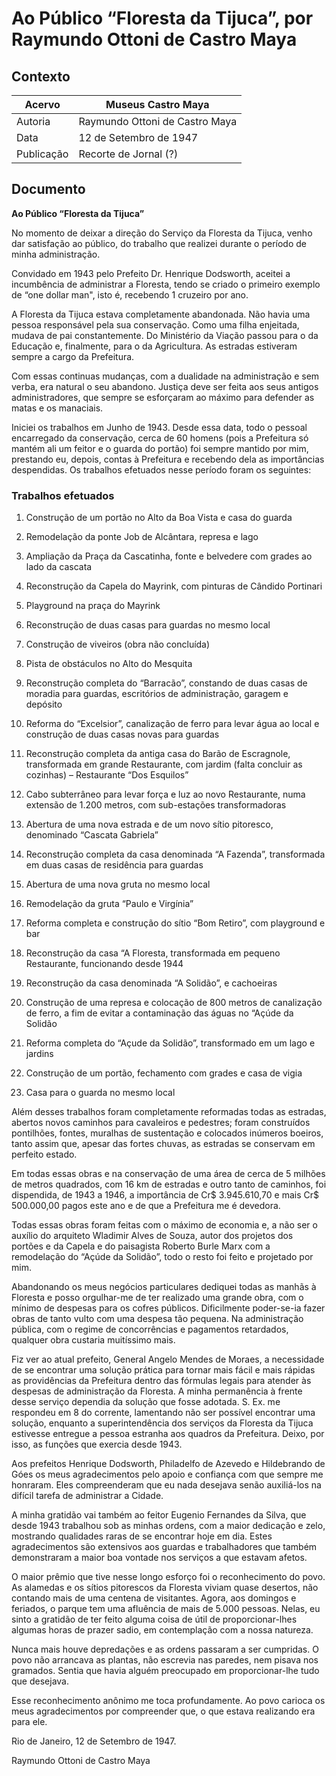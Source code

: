 # Ao Público “Floresta da Tijuca”, por Raymundo Ottoni de Castro Maya

## Contexto

|Acervo| Museus Castro Maya |
|-|-|
|Autoria|Raymundo Ottoni de Castro Maya|
|Data|12 de Setembro de 1947|
|Publicação|Recorte de Jornal (?)|

## Documento

__Ao Público “Floresta da Tijuca”__

No momento de deixar a direção do Serviço da Floresta da Tijuca, venho dar satisfação ao público, do trabalho que realizei durante o período de minha administração.

Convidado em 1943 pelo Prefeito Dr. Henrique Dodsworth, aceitei a incumbência de administrar a Floresta, tendo se criado o primeiro exemplo de “one dollar man", isto é, recebendo 1 cruzeiro por ano.

A Floresta da Tijuca estava completamente abandonada. Não havia uma pessoa responsável pela sua conservação. Como uma filha enjeitada, mudava de pai constantemente. Do Ministério da Viação passou para o da Educação e, finalmente, para o da Agricultura. As estradas estiveram sempre a cargo da Prefeitura.

Com essas continuas mudanças, com a dualidade na administração e sem verba, era natural o seu abandono. Justiça deve ser feita aos seus antigos administradores, que sempre se esforçaram ao máximo para defender as matas e os manaciais.

Iniciei os trabalhos em Junho de 1943. Desde essa data, todo o pessoal encarregado da conservação, cerca de 60 homens (pois a Prefeitura só mantém ali um feitor e o guarda do portão) foi sempre mantido por mim, prestando eu, depois, contas à Prefeitura e recebendo dela as importâncias despendidas. Os trabalhos efetuados nesse período foram os seguintes:

### Trabalhos efetuados

1. Construção de um portão no Alto da Boa Vista e casa do guarda

2. Remodelação da ponte Job de Alcântara, represa e lago

3. Ampliação da Praça da Cascatinha, fonte e belvedere com grades ao lado da cascata

4. Reconstrução da Capela do Mayrink, com pinturas de Cândido Portinari

5. Playground na praça do Mayrink

6. Reconstrução de duas casas para guardas no mesmo local

7. Construção de viveiros (obra não concluída)

8. Pista de obstáculos no Alto do Mesquita

9. Reconstrução completa do “Barracão”, constando de duas casas de moradia para guardas, escritórios de administração, garagem e depósito

10. Reforma do “Excelsior”, canalização de ferro para levar água ao local e construção de duas casas novas para guardas

11. Reconstrução completa da antiga casa do Barão de Escragnole, transformada em grande Restaurante, com jardim (falta concluir as cozinhas) – Restaurante “Dos Esquilos”

12. Cabo subterrâneo para levar força e luz ao novo Restaurante, numa extensão de 1.200 metros, com sub-estações transformadoras

13. Abertura de uma nova estrada e de um novo sítio pitoresco, denominado “Cascata Gabriela”

14. Reconstrução completa da casa denominada “A Fazenda”, transformada em duas casas de residência para guardas

15. Abertura de uma nova gruta no mesmo local

16. Remodelação da gruta “Paulo e Virgínia”

17. Reforma completa e construção do sítio “Bom Retiro”, com playground e bar

18. Reconstrução da casa “A Floresta, transformada em pequeno Restaurante, funcionando desde 1944

19. Reconstrução da casa denominada “A Solidão”, e cachoeiras

20. Construção de uma represa e colocação de 800 metros de canalização de ferro, a fim de evitar a contaminação das águas no “Açúde da Solidão

21. Reforma completa do “Açude da Solidão”, transformado em um lago e jardins

22. Construção de um portão, fechamento com grades e casa de vigia

23. Casa para o guarda no mesmo local

Além desses trabalhos foram completamente reformadas todas as estradas, abertos novos caminhos para cavaleiros e pedestres; foram construídos pontilhões, fontes, muralhas de sustentação e colocados inúmeros boeiros, tanto assim que, apesar das fortes chuvas, as estradas se conservam em perfeito estado.

Em todas essas obras e na conservação de uma área de cerca de 5 milhões de metros quadrados, com 16 km de estradas e outro tanto de caminhos, foi dispendida, de 1943 a 1946, a importância de Cr$ 3.945.610,70 e mais Cr$ 500.000,00 pagos este ano e de que a Prefeitura me é devedora.

Todas essas obras foram feitas com o máximo de economia e, a não ser o auxílio do arquiteto Wladimir Alves de Souza, autor dos projetos dos portões e da Capela e do paisagista Roberto Burle Marx com a remodelação do “Açúde da Solidão”, todo o resto foi feito e projetado por mim.

Abandonando os meus negócios particulares dediquei todas as manhãs à Floresta e posso orgulhar-me de ter realizado uma grande obra, com o mínimo de despesas para os cofres públicos. Dificilmente poder-se-ia fazer obras de tanto vulto com uma despesa tão pequena. Na administração pública, com o regime de concorrências e pagamentos retardados, qualquer obra custaria muitíssimo mais.

Fiz ver ao atual prefeito, General Angelo Mendes de Moraes, a necessidade de se encontrar uma solução prática para tornar mais fácil e mais rápidas as providências da Prefeitura dentro das fórmulas legais para atender às despesas de administração da Floresta. A minha permanência à frente desse serviço dependia da solução que fosse adotada. S. Ex. me respondeu em 8 do corrente, lamentando não ser possível encontrar uma solução, enquanto a superintendência dos serviços da Floresta da Tijuca estivesse entregue a pessoa estranha aos quadros da Prefeitura. Deixo, por isso, as funções que exercia desde 1943.

Aos prefeitos Henrique Dodsworth, Philadelfo de Azevedo e Hildebrando de Góes os meus agradecimentos pelo apoio e confiança com que sempre me honraram. Eles compreenderam que eu nada desejava senão auxiliá-los na difícil tarefa de administrar a Cidade.

A minha gratidão vai também ao feitor Eugenio Fernandes da Silva, que desde 1943 trabalhou sob as minhas ordens, com a maior dedicação e zelo, mostrando qualidades raras de se encontrar hoje em dia. Estes agradecimentos são extensivos aos guardas e trabalhadores que também demonstraram a maior boa vontade nos serviços a que estavam afetos.

O maior prêmio que tive nesse longo esforço foi o reconhecimento do povo. As alamedas e os sítios pitorescos da Floresta viviam quase desertos, não contando mais de uma centena de visitantes. Agora, aos domingos e feriados, o parque tem uma afluência de mais de 5.000 pessoas. Nelas, eu sinto a gratidão de ter feito alguma coisa de útil de proporcionar-lhes algumas horas de prazer sadio, em contemplação com a nossa natureza.

Nunca mais houve depredações e as ordens passaram a ser cumpridas. O povo não arrancava as plantas, não escrevia nas paredes, nem pisava nos gramados. Sentia que havia alguém preocupado em proporcionar-lhe tudo que desejava.

Esse reconhecimento anônimo me toca profundamente. Ao povo carioca os meus agradecimentos por compreender que, o que estava realizando era para ele.

Rio de Janeiro, 12 de Setembro de 1947.

Raymundo Ottoni de Castro Maya
